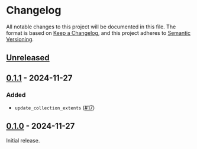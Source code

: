 # Changelog

All notable changes to this project will be documented in this file.
The format is based on [Keep a Changelog](https://keepachangelog.com/en/1.0.0/), and this project adheres to [Semantic Versioning](https://semver.org/spec/v2.0.0.html).

## [Unreleased]

## [0.1.1] - 2024-11-27

### Added

- `update_collection_extents` ([#17](https://github.com/stac-utils/pgstacrs/pull/17))

## [0.1.0] - 2024-11-27

Initial release.

[Unreleased]: https://github.com/gadomski/stacrs/compare/v0.1.1...main
[0.1.1]: https://github.com/gadomski/stacrs/compare/v0.1.0...v0.1.1
[0.1.0]: https://github.com/stac-utils/stac-rs/releases/tag/v0.1.0

<!-- markdownlint-disable-file MD024 -->
